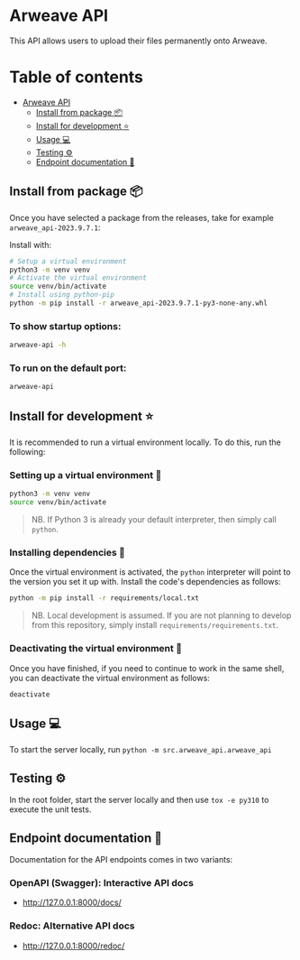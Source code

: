 # Arweave API

This API allows users to upload their files permanently onto Arweave.

# Table of contents

- [Arweave API](#arweave-api)
  - [Install from package :package:](#install-from-package-package)
  - [Install for development :star:](#install-for-development-star)
  - [Usage :computer:](#usage-computer)
  - [Testing :gear:](#testing-gear)
  - [Endpoint documentation :scroll:](#endpoint-documentation-scroll)

## Install from package :package:

Once you have selected a package from the releases, take for example
`arweave_api-2023.9.7.1`:

Install with:

```sh
# Setup a virtual environment
python3 -m venv venv
# Activate the virtual environment
source venv/bin/activate
# Install using python-pip
python -m pip install -r arweave_api-2023.9.7.1-py3-none-any.whl
```

### To show startup options:

```sh
arweave-api -h
```

### To run on the default port:

```sh
arweave-api
```

## Install for development :star:

It is recommended to run a virtual environment locally. To do this, run the
following:

### Setting up a virtual environment :house_with_garden:

```bash
python3 -m venv venv
source venv/bin/activate
```

> NB. If Python 3 is already your default interpreter, then simply call
> `python`.

### Installing dependencies :signal_strength:

Once the virtual environment is activated, the `python` interpreter will point
to the version you set it up with. Install the code's dependencies as follows:

```bash
python -m pip install -r requirements/local.txt
```

> NB. Local development is assumed. If you are not planning to develop from
> this repository, simply install `requirements/requirements.txt`.

### Deactivating the virtual environment :fire_extinguisher:

Once you have finished, if you need to continue to work in the same shell, you
can deactivate the virtual environment as follows:

```bash
deactivate
````

## Usage :computer:

To start the server locally, run `python -m src.arweave_api.arweave_api`

## Testing :gear:

In the root folder, start the server locally and then use `tox -e py310` to
execute the unit tests.

## Endpoint documentation :scroll:

Documentation for the API endpoints comes in two variants:

### OpenAPI (Swagger): Interactive API docs

* http://127.0.0.1:8000/docs/

### Redoc: Alternative API docs

* http://127.0.0.1:8000/redoc/

